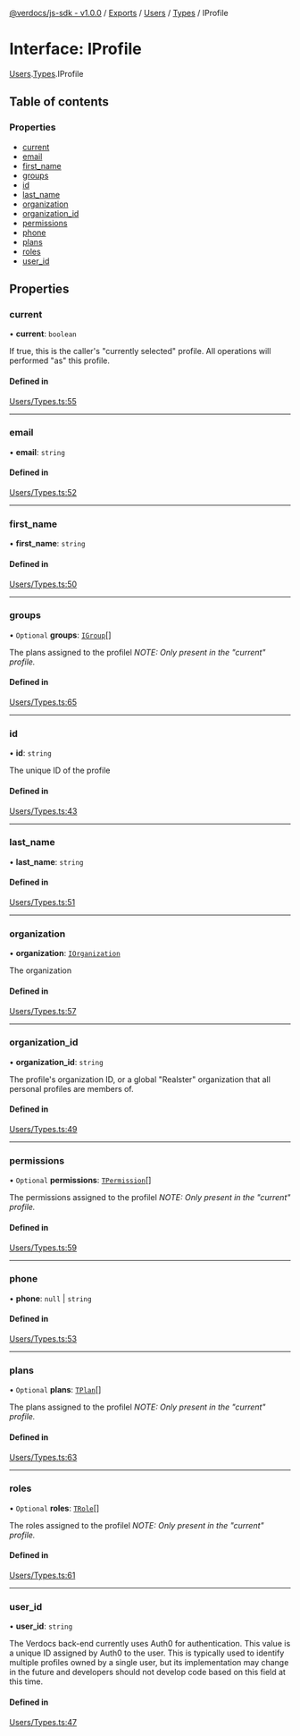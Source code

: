 [@verdocs/js-sdk - v1.0.0](../README.md) / [Exports](../modules.md) / [Users](../modules/Users.md) / [Types](../modules/Users.Types.md) / IProfile

# Interface: IProfile

[Users](../modules/Users.md).[Types](../modules/Users.Types.md).IProfile

## Table of contents

### Properties

- [current](Users.Types.IProfile.md#current)
- [email](Users.Types.IProfile.md#email)
- [first_name](Users.Types.IProfile.md#first_name)
- [groups](Users.Types.IProfile.md#groups)
- [id](Users.Types.IProfile.md#id)
- [last_name](Users.Types.IProfile.md#last_name)
- [organization](Users.Types.IProfile.md#organization)
- [organization_id](Users.Types.IProfile.md#organization_id)
- [permissions](Users.Types.IProfile.md#permissions)
- [phone](Users.Types.IProfile.md#phone)
- [plans](Users.Types.IProfile.md#plans)
- [roles](Users.Types.IProfile.md#roles)
- [user_id](Users.Types.IProfile.md#user_id)

## Properties

### current

• **current**: `boolean`

If true, this is the caller's "currently selected" profile. All operations will performed "as" this profile.

#### Defined in

[Users/Types.ts:55](https://github.com/Verdocs/js-sdk/blob/34c7ea0/src/Users/Types.ts#L55)

___

### email

• **email**: `string`

#### Defined in

[Users/Types.ts:52](https://github.com/Verdocs/js-sdk/blob/34c7ea0/src/Users/Types.ts#L52)

___

### first\_name

• **first\_name**: `string`

#### Defined in

[Users/Types.ts:50](https://github.com/Verdocs/js-sdk/blob/34c7ea0/src/Users/Types.ts#L50)

___

### groups

• `Optional` **groups**: [`IGroup`](Users.Types.IGroup.md)[]

The plans assigned to the profilel _NOTE: Only present in the "current" profile._

#### Defined in

[Users/Types.ts:65](https://github.com/Verdocs/js-sdk/blob/34c7ea0/src/Users/Types.ts#L65)

___

### id

• **id**: `string`

The unique ID of the profile

#### Defined in

[Users/Types.ts:43](https://github.com/Verdocs/js-sdk/blob/34c7ea0/src/Users/Types.ts#L43)

___

### last\_name

• **last\_name**: `string`

#### Defined in

[Users/Types.ts:51](https://github.com/Verdocs/js-sdk/blob/34c7ea0/src/Users/Types.ts#L51)

___

### organization

• **organization**: [`IOrganization`](Organizations.Types.IOrganization.md)

The organization

#### Defined in

[Users/Types.ts:57](https://github.com/Verdocs/js-sdk/blob/34c7ea0/src/Users/Types.ts#L57)

___

### organization\_id

• **organization\_id**: `string`

The profile's organization ID, or a global "Realster" organization that all personal profiles are members of.

#### Defined in

[Users/Types.ts:49](https://github.com/Verdocs/js-sdk/blob/34c7ea0/src/Users/Types.ts#L49)

___

### permissions

• `Optional` **permissions**: [`TPermission`](../modules/Users.Types.md#tpermission)[]

The permissions assigned to the profilel _NOTE: Only present in the "current" profile._

#### Defined in

[Users/Types.ts:59](https://github.com/Verdocs/js-sdk/blob/34c7ea0/src/Users/Types.ts#L59)

___

### phone

• **phone**: ``null`` \| `string`

#### Defined in

[Users/Types.ts:53](https://github.com/Verdocs/js-sdk/blob/34c7ea0/src/Users/Types.ts#L53)

___

### plans

• `Optional` **plans**: [`TPlan`](../modules/Users.Types.md#tplan)[]

The plans assigned to the profilel _NOTE: Only present in the "current" profile._

#### Defined in

[Users/Types.ts:63](https://github.com/Verdocs/js-sdk/blob/34c7ea0/src/Users/Types.ts#L63)

___

### roles

• `Optional` **roles**: [`TRole`](../modules/Users.Types.md#trole)[]

The roles assigned to the profilel _NOTE: Only present in the "current" profile._

#### Defined in

[Users/Types.ts:61](https://github.com/Verdocs/js-sdk/blob/34c7ea0/src/Users/Types.ts#L61)

___

### user\_id

• **user\_id**: `string`

The Verdocs back-end currently uses Auth0 for authentication. This value is a unique ID assigned by Auth0 to the
user. This is typically used to identify multiple profiles owned by a single user, but its implementation may
change in the future and developers should not develop code based on this field at this time.

#### Defined in

[Users/Types.ts:47](https://github.com/Verdocs/js-sdk/blob/34c7ea0/src/Users/Types.ts#L47)

